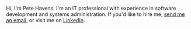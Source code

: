 Hi, I'm Pete Havens. I'm an IT professional with experience in software development and systems administration. If you'd like to hire me, [send me an email](mailto:peter.havens@gmail.com), or visit me on [LinkedIn](https://www.linkedin.com/in/peter-havens/).
